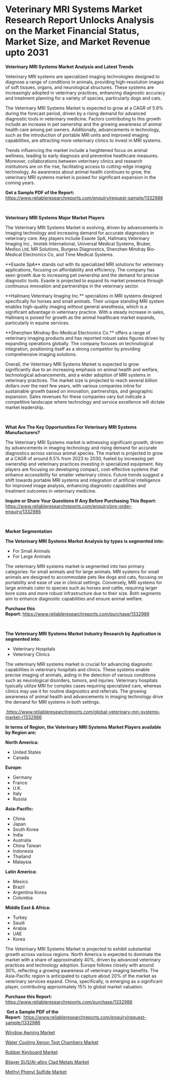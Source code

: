 <p><h1>Veterinary MRI Systems Market Research Report Unlocks Analysis on the Market Financial Status, Market Size, and Market Revenue upto 2031</h1></p><p><strong>Veterinary MRI Systems Market Analysis and Latest Trends</strong></p>
<p><p>Veterinary MRI systems are specialized imaging technologies designed to diagnose a range of conditions in animals, providing high-resolution images of soft tissues, organs, and neurological structures. These systems are increasingly adopted in veterinary practices, enhancing diagnostic accuracy and treatment planning for a variety of species, particularly dogs and cats. </p><p>The Veterinary MRI Systems Market is expected to grow at a CAGR of 5.9% during the forecast period, driven by a rising demand for advanced diagnostic tools in veterinary medicine. Factors contributing to this growth include an increase in pet ownership and the growing awareness of animal health care among pet owners. Additionally, advancements in technology, such as the introduction of portable MRI units and improved imaging capabilities, are attracting more veterinary clinics to invest in MRI systems.</p><p>Trends influencing the market include a heightened focus on animal wellness, leading to early diagnosis and preventive healthcare measures. Moreover, collaborations between veterinary clinics and research institutions are on the rise, facilitating access to cutting-edge imaging technology. As awareness about animal health continues to grow, the veterinary MRI systems market is poised for significant expansion in the coming years.</p></p>
<p><strong>Get a Sample PDF of the Report:&nbsp;</strong> <a href="https://www.reliableresearchreports.com/enquiry/request-sample/1332986?utm_campaign=83&utm_medium=2&utm_source=Github&utm_content=ia&utm_term=11122024&utm_id=veterinary-mri-systems">https://www.reliableresearchreports.com/enquiry/request-sample/1332986</a></p>
<p>&nbsp;</p>
<p><strong>Veterinary MRI Systems Major Market Players</strong></p>
<p><p>The Veterinary MRI Systems Market is evolving, driven by advancements in imaging technology and increasing demand for accurate diagnostics in veterinary care. Key players include Esaote SpA, Hallmarq Veterinary Imaging Inc., Imotek International, Universal Medical Systems, Bruker, Mediso Ltd, MR Solutions, Burgess Diagnostics, Shenzhen Mindray Bio-Medical Electronics Co, and Time Medical Systems.</p><p>**Esaote SpA** stands out with its specialized MRI solutions for veterinary applications, focusing on affordability and efficiency. The company has seen growth due to increasing pet ownership and the demand for precise diagnostic tools. Esaote is projected to expand its market presence through continuous innovation and partnerships in the veterinary sector.</p><p>**Hallmarq Veterinary Imaging Inc.** specializes in MRI systems designed specifically for horses and small animals. Their unique standing MRI system enables high-quality imaging without general anesthesia, which is a significant advantage in veterinary practice. With a steady increase in sales, Hallmarq is poised for growth as the animal healthcare market expands, particularly in equine services.</p><p>**Shenzhen Mindray Bio-Medical Electronics Co.** offers a range of veterinary imaging products and has reported robust sales figures driven by expanding operations globally. The company focuses on technological integration, positioning itself as a strong competitor by providing comprehensive imaging solutions.</p><p>Overall, the Veterinary MRI Systems Market is expected to grow significantly due to an increasing emphasis on animal health and welfare, technological advancements, and a wider adoption of MRI systems in veterinary practices. The market size is projected to reach several billion dollars over the next few years, with various companies inline for sustainable growth based on innovation, partnerships, and geographic expansion. Sales revenues for these companies vary but indicate a competitive landscape where technology and service excellence will dictate market leadership.</p></p>
<p>&nbsp;</p>
<p><strong>What Are The Key Opportunities For Veterinary MRI Systems Manufacturers?</strong></p>
<p><p>The Veterinary MRI Systems market is witnessing significant growth, driven by advancements in imaging technology and rising demand for accurate diagnostics across various animal species. The market is projected to grow at a CAGR of around 6.5% from 2023 to 2030, fueled by increasing pet ownership and veterinary practices investing in specialized equipment. Key players are focusing on developing compact, cost-effective systems that enhance accessibility for smaller veterinary clinics. Future trends suggest a shift towards portable MRI systems and integration of artificial intelligence for improved image analysis, enhancing diagnostic capabilities and treatment outcomes in veterinary medicine.</p></p>
<p><strong>Inquire or Share Your Questions If Any Before Purchasing This Report:</strong> <a href="https://www.reliableresearchreports.com/enquiry/pre-order-enquiry/1332986?utm_campaign=83&utm_medium=2&utm_source=Github&utm_content=ia&utm_term=11122024&utm_id=veterinary-mri-systems">https://www.reliableresearchreports.com/enquiry/pre-order-enquiry/1332986</a></p>
<p>&nbsp;</p>
<p><strong>Market Segmentation</strong></p>
<p><strong>The Veterinary MRI Systems Market Analysis by types is segmented into:</strong></p>
<p><ul><li>For Small Animals</li><li>For Large Animals</li></ul></p>
<p><p>The veterinary MRI systems market is segmented into two primary categories: for small animals and for large animals. MRI systems for small animals are designed to accommodate pets like dogs and cats, focusing on portability and ease of use in clinical settings. Conversely, MRI systems for large animals cater to species such as horses and cattle, requiring larger bore sizes and more robust infrastructure due to their size. Both segments aim to enhance diagnostic capabilities and ensure animal welfare.</p></p>
<p><strong>Purchase this Report:&nbsp;</strong><a href="https://www.reliableresearchreports.com/purchase/1332986?utm_campaign=83&utm_medium=2&utm_source=Github&utm_content=ia&utm_term=11122024&utm_id=veterinary-mri-systems">https://www.reliableresearchreports.com/purchase/1332986</a></p>
<p>&nbsp;</p>
<p><strong>The Veterinary MRI Systems Market Industry Research by Application is segmented into:</strong></p>
<p><ul><li>Veterinary Hospitals</li><li>Veterinary Clinics</li></ul></p>
<p><p>The veterinary MRI systems market is crucial for advancing diagnostic capabilities in veterinary hospitals and clinics. These systems enable precise imaging of animals, aiding in the detection of various conditions such as neurological disorders, tumors, and injuries. Veterinary hospitals typically utilize MRI for complex cases requiring specialized care, whereas clinics may use it for routine diagnostics and referrals. The growing awareness of animal health and advancements in imaging technology drive the demand for MRI systems in both settings.</p></p>
<p><a href="https://www.reliableresearchreports.com/global-veterinary-mri-systems-market-r1332986?utm_campaign=83&utm_medium=2&utm_source=Github&utm_content=ia&utm_term=11122024&utm_id=veterinary-mri-systems">&nbsp;https://www.reliableresearchreports.com/global-veterinary-mri-systems-market-r1332986</a></p>
<p><strong>In terms of Region, the Veterinary MRI Systems Market Players available by Region are:</strong></p>
<p>
    <p> <strong> North America: </strong>
        <ul>
            <li>United States</li>
            <li>Canada</li>
        </ul>
        </p> 
    <p> <strong> Europe: </strong>
        <ul>
            <li>Germany</li>
            <li>France</li>
            <li>U.K.</li>
            <li>Italy</li>
            <li>Russia</li>
        </ul>
        </p> 
    <p> <strong> Asia-Pacific: </strong>
        <ul>
            <li>China</li>
            <li>Japan</li>
            <li>South Korea</li>
            <li>India</li>
            <li>Australia</li>
            <li>China Taiwan</li>
            <li>Indonesia</li>
            <li>Thailand</li>
            <li>Malaysia</li>
        </ul>
        </p> 
    <p> <strong> Latin America: </strong>
        <ul>
            <li>Mexico</li>
            <li>Brazil</li>
            <li>Argentina Korea</li>
            <li>Colombia</li>
        </ul>
        </p> 
    <p> <strong> Middle East & Africa: </strong>
        <ul>
            <li>Turkey</li>
            <li>Saudi</li>
            <li>Arabia</li>
            <li>UAE</li>
            <li>Korea</li>
        </ul>
    </p>
    </p>
<p><p>The Veterinary MRI Systems Market is projected to exhibit substantial growth across various regions. North America is expected to dominate the market with a share of approximately 40%, driven by advanced veterinary practices and technology adoption. Europe follows closely with around 30%, reflecting a growing awareness of veterinary imaging benefits. The Asia-Pacific region is anticipated to capture about 20% of the market as veterinary services expand. China, specifically, is emerging as a significant player, contributing approximately 15% to global market valuation.</p></p>
<p><strong>Purchase this Report: </strong><a href="https://www.reliableresearchreports.com/purchase/1332986?utm_campaign=83&utm_medium=2&utm_source=Github&utm_content=ia&utm_term=11122024&utm_id=veterinary-mri-systems">https://www.reliableresearchreports.com/purchase/1332986</a></p>
<p>&nbsp;<strong>Get a Sample PDF of the Report:&nbsp;&nbsp;</strong><a href="https://www.reliableresearchreports.com/enquiry/request-sample/1332986?utm_campaign=83&utm_medium=2&utm_source=Github&utm_content=ia&utm_term=11122024&utm_id=veterinary-mri-systems">https://www.reliableresearchreports.com/enquiry/request-sample/1332986</a></p>
<p><strong></strong></p>
<p><p><a href="https://www.linkedin.com/pulse/window-awning-market2024-2031-industry-insights-investment-bqqre?utm_campaign=83&utm_medium=2&utm_source=Github&utm_content=ia&utm_term=11122024&utm_id=veterinary-mri-systems">Window Awning Market</a></p><p><a href="https://github.com/dringals/Market-Research-Report-List-6/blob/main/water-cooling-xenon-test-chambers-market.md?utm_campaign=83&utm_medium=2&utm_source=Github&utm_content=ia&utm_term=11122024&utm_id=veterinary-mri-systems">Water Cooling Xenon Test Chambers Market</a></p><p><a href="https://www.linkedin.com/pulse/detailed-report-rubber-keyboard-market-growth-share-97-cagr-fhm0c?utm_campaign=83&utm_medium=2&utm_source=Github&utm_content=ia&utm_term=11122024&utm_id=veterinary-mri-systems">Rubber Keyboard Market</a></p><p><a href="https://github.com/mharielmesa/Market-Research-Report-List-5/blob/main/bilayer-susal-alloy-clad-metals-market.md?utm_campaign=83&utm_medium=2&utm_source=Github&utm_content=ia&utm_term=11122024&utm_id=veterinary-mri-systems">Bilayer SUS/Al-alloy Clad Metals Market</a></p><p><a href="https://www.linkedin.com/pulse/thorough-examinati-insightronics-rah0f?utm_campaign=83&utm_medium=2&utm_source=Github&utm_content=ia&utm_term=11122024&utm_id=veterinary-mri-systems">Methyl Phenyl Sulfide Market</a></p></p>